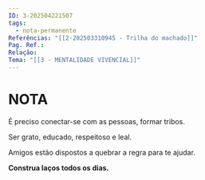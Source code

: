 ```yaml
---
ID: 3-202504221507
tags:
  - nota-permanente
Referências: "[[2-202503310945 - Trilha do machado]]"
Pag. Ref.: 
Relação: 
Tema: "[[3 - MENTALIDADE VIVENCIAL]]"
---
```

# NOTA 

É preciso conectar-se com as pessoas, formar tribos.

Ser grato, educado, respeitoso e leal.

Amigos estão dispostos a quebrar a regra para te ajudar.

**Construa laços todos os dias.**


